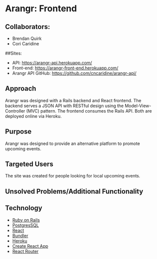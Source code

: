 # Arangr: Frontend

## Collaborators:
* Brendan Quirk
* Cori Caridine

##Sites:
* API: https://arangr-api.herokuapp.com/
* Front-end: https://arangr-front-end.herokuapp.com/
* Arangr API GitHub: https://github.com/cncaridine/arangr-api/

## Approach
Arangr was designed with a Rails backend and React frontend. The backend serves a JSON API with RESTful design using the Model-View-Controller (MVC) pattern. The frontend consumes the Rails API. Both are deployed online via Heroku.

## Purpose
Arangr was designed to provide an alternative platform to promote upcoming events.

## Targeted Users
The site was created for people looking for local upcoming events.

## Unsolved Problems/Additional Functionality

## Technology
<!-- * Ruby version
2.6.1p33

* System dependencies

* Configuration -->
* [Ruby on Rails](https://guides.rubyonrails.org/getting_started.html)
* [PostgresSQL](https://www.postgresql.org/docs/10/tutorial-start.html)
* [React](https://reactjs.org/docs/getting-started.html)
* [Bundler](https://bundler.io/)
* [Heroku](https://www.google.com/search?ei=7fl-XKmyNOOxggft7oiACA&q=getting+started+with+heroku&oq=getting+started+with+heroku&gs_l=psy-ab.3..0l4j0i22i30l3.46881.47728..48028...0.0..0.93.443.6......0....1..gws-wiz.......0i71.FBMeDDp1Zj4)
* [Create React App](https://github.com/facebook/create-react-app)
* [React Router](https://github.com/ReactTraining/react-router/blob/master/packages/react-router-dom/docs/guides/quick-start.md)

<!-- This project was bootstrapped with [Create React App](https://github.com/facebook/create-react-app).

## Available Scripts

In the project directory, you can run:

### `npm start`

Runs the app in the development mode.<br>
Open [http://localhost:3000](http://localhost:3000) to view it in the browser.

The page will reload if you make edits.<br>
You will also see any lint errors in the console.

### `npm test`

Launches the test runner in the interactive watch mode.<br>
See the section about [running tests](https://facebook.github.io/create-react-app/docs/running-tests) for more information.

### `npm run build`

Builds the app for production to the `build` folder.<br>
It correctly bundles React in production mode and optimizes the build for the best performance.

The build is minified and the filenames include the hashes.<br>
Your app is ready to be deployed!

See the section about [deployment](https://facebook.github.io/create-react-app/docs/deployment) for more information.

### `npm run eject`

**Note: this is a one-way operation. Once you `eject`, you can’t go back!**

If you aren’t satisfied with the build tool and configuration choices, you can `eject` at any time. This command will remove the single build dependency from your project.

Instead, it will copy all the configuration files and the transitive dependencies (Webpack, Babel, ESLint, etc) right into your project so you have full control over them. All of the commands except `eject` will still work, but they will point to the copied scripts so you can tweak them. At this point you’re on your own.

You don’t have to ever use `eject`. The curated feature set is suitable for small and middle deployments, and you shouldn’t feel obligated to use this feature. However we understand that this tool wouldn’t be useful if you couldn’t customize it when you are ready for it.

## Learn More

You can learn more in the [Create React App documentation](https://facebook.github.io/create-react-app/docs/getting-started).

To learn React, check out the [React documentation](https://reactjs.org/).

### Code Splitting

This section has moved here: https://facebook.github.io/create-react-app/docs/code-splitting

### Analyzing the Bundle Size

This section has moved here: https://facebook.github.io/create-react-app/docs/analyzing-the-bundle-size

### Making a Progressive Web App

This section has moved here: https://facebook.github.io/create-react-app/docs/making-a-progressive-web-app

### Advanced Configuration

This section has moved here: https://facebook.github.io/create-react-app/docs/advanced-configuration

### Deployment

This section has moved here: https://facebook.github.io/create-react-app/docs/deployment

### `npm run build` fails to minify

This section has moved here: https://facebook.github.io/create-react-app/docs/troubleshooting#npm-run-build-fails-to-minify -->

